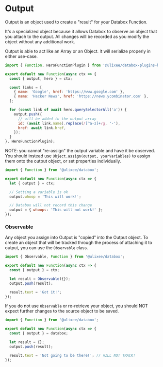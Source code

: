 # Output

Output is an object used to create a "result" for your Databox Function.

It's a specialized object because it allows Databox to observe an object that you attach to the output. All changes will be recorded as you modify the object without any additional work.

Output is able to act like an Array or an Object. It will serialize properly in either use-case.

```js
import { Function, HeroFunctionPlugin } from '@ulixee/databox-plugins-hero';

export default new Function(async ctx => {
  const { output, hero } = ctx;

  const links = [
    { name: 'Google', href: 'https://www.google.com' },
    { name: 'Hacker News', href: 'https://news.ycombinator.com' },
  ];

  for (const link of await hero.querySelectorAll('a')) {
    output.push({
      // will be added to the output array
      id: (await link.name).replace(/[^a-z]+/g, '-'),
      href: await link.href,
    });
  }
}, HeroFunctionPlugin);
```

NOTE: you cannot "re-assign" the output variable and have it be observed. You should instead use `Object.assign(output, yourVariables)` to assign them onto the output object, or set properties individually.

```js
import { Function } from '@ulixee/databox';

export default new Function(async ctx => {
  let { output } = ctx;

  // Setting a variable is ok
  output.whoop = 'This will work!';

  // Databox will not record this change
  output = { whoops: 'This will not work!' };
});
```

### Observable

Any object you assign into Output is "copied" into the Output object. To create an object that will be tracked through the process of attaching it to output, you can use the `Observable` class.

```js
import { Observable, Function } from '@ulixee/databox';

export default new Function(async ctx => {
  const { output } = ctx;

  let result = Observable({});
  output.push(result);

  result.text = 'Got it!';
});
```

If you do not use `Observable` or re-retrieve your object, you should NOT expect further changes to the source object to be saved.

```js
import { Function } from '@ulixee/databox';

export default new Function(async ctx => {
  const { output } = databox;

  let result = {};
  output.push(result);

  result.text = 'Not going to be there!'; // WILL NOT TRACK!
});
```
